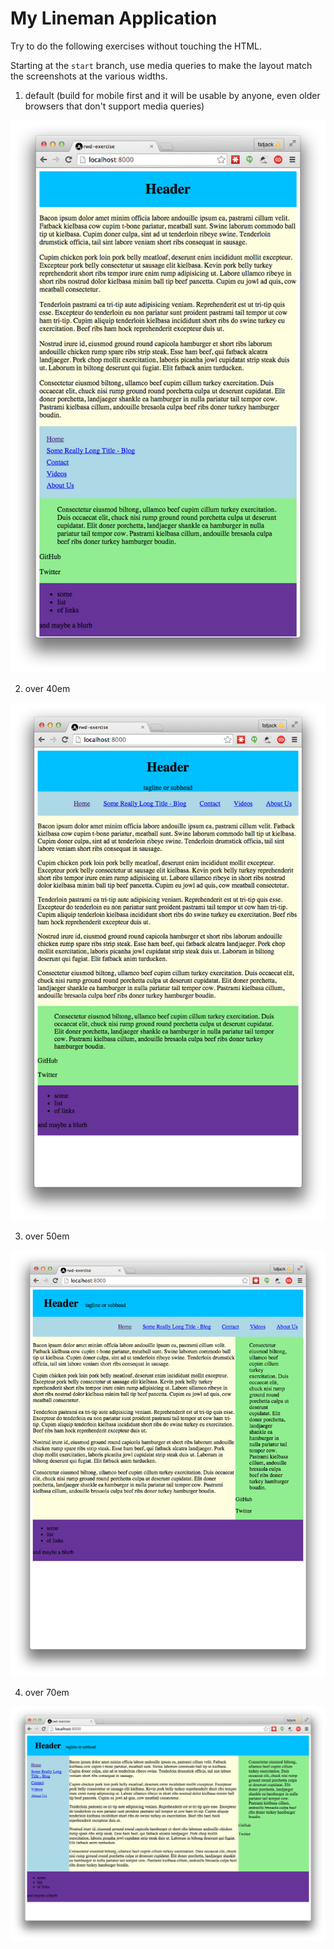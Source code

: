 # My Lineman Application

Try to do the following exercises without touching the HTML.

Starting at the `start` branch, use media queries to make the layout match the screenshots at the various widths.


1. default (build for mobile first and it will be usable by anyone, even older browsers that don't support media queries)

![](1-mobile-first.png)

2. over 40em

![](2-small.png)

3. over 50em

![](3-medium.png)

4. over 70em

![](4-large.png)
